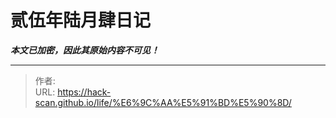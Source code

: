 # 贰伍年陆月肆日记

_**本文已加密，因此其原始内容不可见！**_

---

> 作者: <no value>  
> URL: https://hack-scan.github.io/life/%E6%9C%AA%E5%91%BD%E5%90%8D/  

